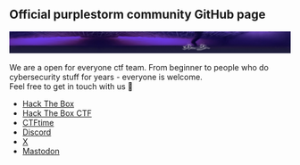 ## Official purplestorm community GitHub page

<p align="center">
  <img src="images/banner.jpg">
</p>

We are a open for everyone ctf team. From beginner to people who do cybersecurity stuff for years - everyone is welcome.<br/>
Feel free to get in touch with us 🐙

* [Hack The Box](https://app.hackthebox.com/public/teams/overview/2944)<br/>
* [Hack The Box CTF](https://ctf.hackthebox.com/team/overview/5420)<br/>
* [CTFtime](https://ctftime.org/team/153013/)</br>
* [Discord](https://discord.gg/purplestorm)<br/>
* [X](https://twitter.com/purplestormctf)<br/>
* [Mastodon](https://defcon.social/@purplestormctf)</br>

